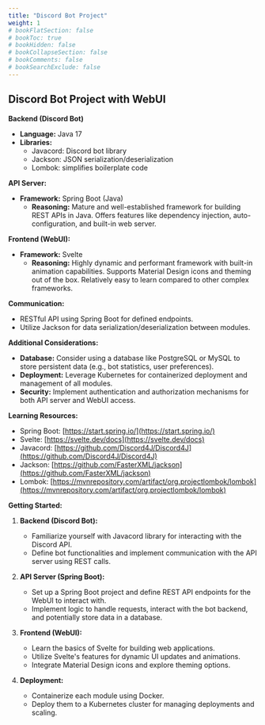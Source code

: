 ```yaml
---
title: "Discord Bot Project"
weight: 1
# bookFlatSection: false
# bookToc: true
# bookHidden: false
# bookCollapseSection: false
# bookComments: false
# bookSearchExclude: false
---
```

## Discord Bot Project with WebUI

**Backend (Discord Bot)**

* **Language:** Java 17
* **Libraries:**
    * Javacord: Discord bot library
    * Jackson: JSON serialization/deserialization
    * Lombok: simplifies boilerplate code

**API Server:**

* **Framework:** Spring Boot (Java)
    * **Reasoning:** Mature and well-established framework for building REST APIs in Java. Offers features like dependency injection, auto-configuration, and built-in web server.

**Frontend (WebUI):**

* **Framework:** Svelte
    * **Reasoning:** Highly dynamic and performant framework with built-in animation capabilities. Supports Material Design icons and theming out of the box. Relatively easy to learn compared to other complex frameworks.

**Communication:**

* RESTful API using Spring Boot for defined endpoints.
* Utilize Jackson for data serialization/deserialization between modules.

**Additional Considerations:**

* **Database:** Consider using a database like PostgreSQL or MySQL to store persistent data (e.g., bot statistics, user preferences).
* **Deployment:** Leverage Kubernetes for containerized deployment and management of all modules.
* **Security:** Implement authentication and authorization mechanisms for both API server and WebUI access.

**Learning Resources:**

* Spring Boot: [https://start.spring.io/](https://start.spring.io/)
* Svelte: [https://svelte.dev/docs](https://svelte.dev/docs)
* Javacord: [https://github.com/Discord4J/Discord4J](https://github.com/Discord4J/Discord4J)
* Jackson: [https://github.com/FasterXML/jackson](https://github.com/FasterXML/jackson)
* Lombok: [https://mvnrepository.com/artifact/org.projectlombok/lombok](https://mvnrepository.com/artifact/org.projectlombok/lombok)

**Getting Started:**

1. **Backend (Discord Bot):**
    * Familiarize yourself with Javacord library for interacting with the Discord API.
    * Define bot functionalities and implement communication with the API server using REST calls.

2. **API Server (Spring Boot):**
    * Set up a Spring Boot project and define REST API endpoints for the WebUI to interact with.
    * Implement logic to handle requests, interact with the bot backend, and potentially store data in a database.

3. **Frontend (WebUI):**
    * Learn the basics of Svelte for building web applications.
    * Utilize Svelte's features for dynamic UI updates and animations.
    * Integrate Material Design icons and explore theming options.

4. **Deployment:**
    * Containerize each module using Docker.
    * Deploy them to a Kubernetes cluster for managing deployments and scaling.

